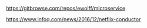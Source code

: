 https://gitbrowse.com/repos/ewolff/microservice


https://www.infoq.com/news/2016/12/netflix-conductor